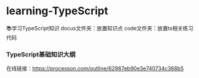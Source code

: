 # learning-TypeScript
📚学习TypeScript知识 
docus文件夹：放置知识点 
code文件夹：放置ts相关练习代码
### TypeScript基础知识大纲
  在线链接：https://processon.com/outline/62987eb90e3e740734c368b5
